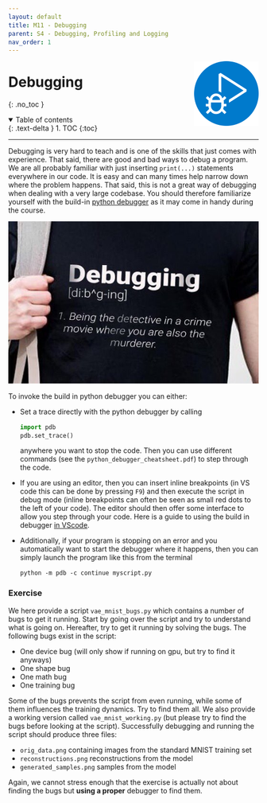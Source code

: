```yaml
---
layout: default
title: M11 - Debugging
parent: S4 - Debugging, Profiling and Logging
nav_order: 1
---
```


<img style="float: right;" src="../figures/icons/m11.png" width="130"> 

# Debugging
{: .no_toc }

<details open markdown="block">
  <summary>
    Table of contents
  </summary>
  {: .text-delta }
1. TOC
{:toc}
</details>

---

Debugging is very hard to teach and is one of the skills that just comes with experience. That said, there are good and bad ways to debug a program. 
We are all probably familiar with just inserting `print(...)` statements everywhere in our code. It is easy and can many times help narrow down where 
the problem happens. That said, this is not a great way of debugging when dealing with a very large codebase. You should therefore familiarize yourself 
with the build-in [python debugger](https://docs.python.org/3/library/pdb.html) as it may come in handy during the course. 

<p align="center">
  <img src="../figures/debug.jpg" width="700" title="hover text">
</p>

To invoke the build in python debugger you can either:

* Set a trace directly with the python debugger by calling
  ```python
  import pdb
  pdb.set_trace()
  ```
  anywhere you want to stop the code. Then you can use different commands (see the `python_debugger_cheatsheet.pdf`)
  to step through the code.

* If you are using an editor, then you can insert inline breakpoints (in VS code this can be done by pressing `F9`) and then execute the script in debug mode (inline breakpoints can often be seen as small red dots to the left of your code). The editor should then offer some interface to allow you step through your code. Here is a guide to using the build in debugger [in VScode](https://code.visualstudio.com/docs/python/debugging#_basic-debugging).

* Additionally, if your program is stopping on an error and you automatically want to start the debugger where it happens, then you can simply launch the program like this from the terminal
  ```
  python -m pdb -c continue myscript.py
  ```

### Exercise

We here provide a script `vae_mnist_bugs.py` which contains a number of bugs to get it running. Start by going over the script and try to understand what is going on. Hereafter, try to get it running by solving the bugs. The following 
bugs exist in the script:

* One device bug (will only show if running on gpu, but try to find it anyways)
* One shape bug 
* One math bug 
* One training bug

Some of the bugs prevents the script from even running, while some of them influences the training dynamics. Try to find them all. We also provide a working version called `vae_mnist_working.py` (but please try to find the bugs before looking at the script). Successfully debugging and running the script should produce three files: 

* `orig_data.png` containing images from the standard MNIST training set
* `reconstructions.png` reconstructions from the model
* `generated_samples.png` samples from the model

Again, we cannot stress enough that the exercise is actually not about finding the bugs but **using a proper** debugger to find them.